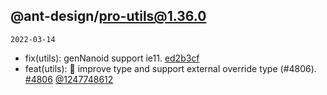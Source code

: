 ## @ant-design/pro-utils@1.36.0

`2022-03-14`

- fix(utils): genNanoid support ie11. [ed2b3cf](https://github.com/ant-design/pro-components/commit/ed2b3cf)
- feat(utils): 🎸 improve type and support external override type (#4806). [#4806](https://github.com/ant-design/pro-components/pull/#4806) [@1247748612](https://github.com/1247748612)
